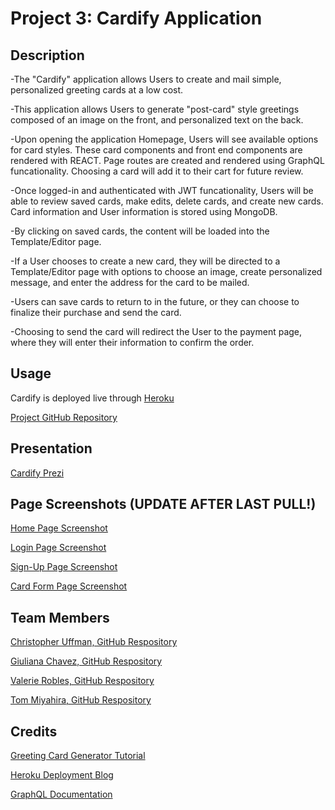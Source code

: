 # Project 3: Cardify Application

## Description

-The "Cardify" application allows Users to create and mail simple, personalized greeting cards at a low cost.

-This application allows Users to generate "post-card" style greetings composed of an image on the front, and personalized text on the back. 

-Upon opening the application Homepage, Users will see available options for card styles. These card components and front end components are rendered with REACT. Page routes are created and rendered using GraphQL funcationality. Choosing a card will add it to their cart for future review.

-Once logged-in and authenticated with JWT funcationality, Users will be able to review saved cards, make edits, delete cards, and create new cards. Card information and User information is stored using MongoDB.

-By clicking on saved cards, the content will be loaded into the Template/Editor page.

-If a User chooses to create a new card, they will be directed to a Template/Editor page with options to choose an image, create personalized message, and enter the address for the card to be mailed.

-Users can save cards to return to in the future, or they can choose to finalize their purchase and send the card. 

-Choosing to send the card will redirect the User to the payment page, where they will enter their information to confirm the order.

## Usage

Cardify is deployed live through [Heroku](https://floating-brushlands-04245.herokuapp.com/)

[Project GitHub Repository](https://github.com/SMU-Bootcamp-Project3/Cardify)

## Presentation

[Cardify Prezi](https://prezi.com/view/SWDGFUOhTcHr55TIMPn2/)

## Page Screenshots (UPDATE AFTER LAST PULL!)

[Home Page Screenshot](/client/public/images/CardifyHomePage.png)

[Login Page Screenshot](/client/public/images/CardifyLoginPage.png)

[Sign-Up Page Screenshot](/client/public/images/CardifySignUpPage.png)

[Card Form Page Screenshot](/client/public/images/CardifyCardForm.png)

## Team Members

[Christopher Uffman, GitHub Respository](https://github.com/anuffisenough)

[Giuliana Chavez, GitHub Respository](https://github.com/gj3chavez)

[Valerie Robles, GitHub Respository](https://github.com/valerierobles)

[Tom Miyahira, GitHub Respository](https://github.com/v-tommi)

## Credits

[Greeting Card Generator Tutorial](https://www.youtube.com/watch?v=zC0ib6JPvfY)

[Heroku Deployment Blog](https://coding-boot-camp.github.io/full-stack/mongodb/deploy-with-heroku-and-mongodb-atlas)

[GraphQL Documentation](https://drupal-graphql.gitbook.io/graphql/)